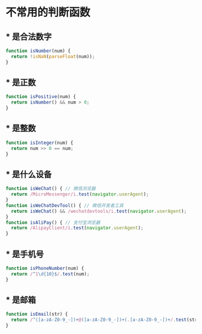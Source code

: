 # 不常用的判断函数

## * 是合法数字
```js
function isNumber(num) {
  return !isNaN(parseFloat(num));
}
```

## * 是正数
```js
function isPositive(num) {
  return isNumber() && num > 0;
}
```

## * 是整数
```js
function isInteger(num) {
  return num >> 0 == num;
}
```

## * 是什么设备
```js
function isWeChat() { // 微信浏览器
  return /MicroMessenger/i.test(navigator.userAgent);
}
function isWeChatDevTool() { // 微信开发者工具
  return isWeChat() && /wechatdevtools/i.test(navigator.userAgent);
}
function isAliPay() { // 支付宝浏览器
  return /AlipayClient/i.test(navigator.userAgent);
}
```

## * 是手机号
```js
function isPhoneNumber(num) {
  return /^1\d{10}$/.test(num);
}
```

## * 是邮箱
```js
function isEmail(str) {
  return /^([a-zA-Z0-9_-])+@([a-zA-Z0-9_-])+(.[a-zA-Z0-9_-])+/.test(str);
}
```